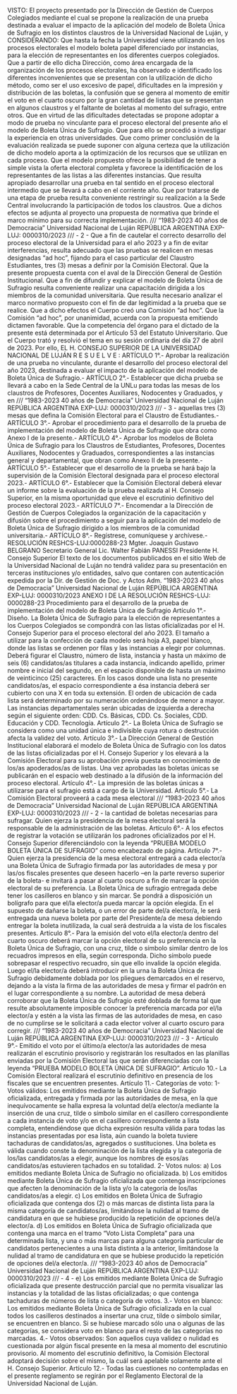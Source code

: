 VISTO: El proyecto presentado por la Dirección de
Gestión de Cuerpos Colegiados mediante el cual se propone la
realización de una prueba destinada a evaluar el impacto de la
aplicación del modelo de Boleta Única de Sufragio en los distintos
claustros de la Universidad Nacional de Luján, y
CONSIDERANDO:
Que hasta la fecha la Universidad viene utilizando en
los procesos electorales el modelo boleta papel diferenciado por
instancias, para la elección de representantes en los diferentes
cuerpos colegiados.
Que a partir de ello dicha Dirección, como área
encargada de la organización de los procesos electorales, ha
observado e identificado los diferentes inconvenientes que se
presentan con la utilización de dicho método, como ser el uso
excesivo de papel, dificultades en la impresión y distribución de
las boletas, la confusión que se genera al momento de emitir el
voto en el cuarto oscuro por la gran cantidad de listas que se
presentan en algunos claustros y el faltante de boletas al momento
del sufragio, entre otros.
Que en virtud de las dificultades detectadas se propone
adoptar a modo de prueba no vinculante para el proceso electoral
del presente año el modelo de Boleta Única de Sufragio.
Que para ello se procedió a investigar la experiencia
en otras universidades.
Que como primer conclusión de la evaluación realizada
se puede suponer con alguna certeza que la utilización de dicho
modelo aporta a la optimización de los recursos que se utilizan en
cada proceso.
Que el modelo propuesto ofrece la posibilidad de tener
a simple vista la oferta electoral completa y favorece la
identificación de los representantes de las listas a las
diferentes instancias.
Que resulta apropiado desarrollar una prueba en tal
sentido en el proceso electoral intermedio que se llevará a cabo
en el corriente año.
Que por tratarse de una etapa de prueba resulta
conveniente restringir su realización a la Sede Central
involucrando la participación de todos los claustros.
Que a dichos efectos se adjunta al proyecto una
propuesta de normativa que brinde el marco mínimo para su correcta
implementación.
///
“1983-2023 40 años de Democracia”
Universidad Nacional de Luján
REPÚBLICA ARGENTINA
EXP-LUJ: 0000310/2023
/// - 2 -
Que a fin de cautelar el correcto desarrollo del
proceso electoral de la Universidad para el año 2023 y a fin de
evitar interferencias, resulta adecuado que las pruebas se
realicen en mesas designadas “ad hoc”, fijando para el caso
particular del Claustro Estudiantes, tres (3) mesas a definir por
la Comisión Electoral.
Que la presente propuesta cuenta con el aval de la
Dirección General de Gestión Institucional.
Que a fin de difundir y explicar el modelo de Boleta
Única de Sufragio resulta conveniente realizar una capacitación
dirigida a los miembros de la comunidad universitaria.
Que resulta necesario analizar el marco normativo
propuesto con el fin de dar legitimidad a la prueba que se
realice.
Que a dicho efectos el Cuerpo creó una Comisión “ad
hoc”.
Que la Comisión “ad hoc”, por unanimidad, acuerda con
la propuesta emitiendo dictamen favorable.
Que la competencia del órgano para el dictado de la
presente está determinada por el Artículo 53 del Estatuto
Universitario.
Que el Cuerpo trató y resolvió el tema en su sesión
ordinaria del día 27 de abril de 2023.
Por ello,
EL H. CONSEJO SUPERIOR DE LA
UNIVERSIDAD NACIONAL DE LUJÁN
R E S U E L V E :
ARTÍCULO 1°.- Aprobar la realización de una prueba no
vinculante, durante el desarrollo del proceso electoral del año
2023, destinada a evaluar el impacto de la aplicación del modelo
de Boleta Única de Sufragio.-
ARTÍCULO 2°.- Establecer que dicha prueba se llevará a cabo en
la Sede Central de la UNLu para todas las mesas de los claustros
de Profesores, Docentes Auxiliares, Nodocentes y Graduados, y en
///
“1983-2023 40 años de Democracia”
Universidad Nacional de Luján
REPÚBLICA ARGENTINA
EXP-LUJ: 0000310/2023
/// - 3 -
aquellas tres (3) mesas que defina la Comisión Electoral para el
Claustro de Estudiantes.-
ARTÍCULO 3°.- Aprobar el procedimiento para el desarrollo de la
prueba de implementación del modelo de Boleta Única de Sufragio
que obra como Anexo I de la presente.-
ARTÍCULO 4°.- Aprobar los modelos de Boleta Única de Sufragio
para los Claustros de Estudiantes, Profesores, Docentes
Auxiliares, Nodocentes y Graduados, correspondientes a las
instancias general y departamental, que obran como Anexo II de la
presente.-
ARTÍCULO 5°.- Establecer que el desarrollo de la prueba se hará
bajo la supervisión de la Comisión Electoral designada para el
proceso electoral 2023.-
ARTÍCULO 6°.- Establecer que la Comisión Electoral deberá elevar
un informe sobre la evaluación de la prueba realizada al H.
Consejo Superior, en la misma oportunidad que eleve el escrutinio
definitivo del proceso electoral 2023.-
ARTÍCULO 7°.- Encomendar a la Dirección de Gestión de Cuerpos
Colegiados la organización de la capacitación y difusión sobre el
procedimiento a seguir para la aplicación del modelo de Boleta
Única de Sufragio dirigido a los miembros de la comunidad
universitaria.-
ARTÍCULO 8°.- Regístrese, comuníquese y archívese.-
RESOLUCIÓN RESHCS-LUJ:0000288-23
Mgter. Joaquín Gustavo BELGRANO
Secretario General
Lic. Walter Fabián PANESSI
Presidente
H. Consejo Superior
El texto de los documentos publicados en el sitio Web de la Universidad Nacional de Luján
no tendrá validez para su presentación en terceras instituciones y/o entidades, salvo que
contaren con autenticación expedida por la Dir. de Gestión de Doc. y Actos Adm.
“1983-2023 40 años de Democracia”
Universidad Nacional de Luján
REPÚBLICA ARGENTINA
EXP-LUJ: 0000310/2023
ANEXO I DE LA RESOLUCIÓN RESHCS-LUJ: 0000288-23
Procedimiento para el desarrollo de la prueba de implementación
del modelo de Boleta Única de Sufragio
Artículo 1°.- Diseño. La Boleta Única de Sufragio para la
elección de representantes a los Cuerpos Colegiados se compondrá
con las listas oficializadas por el H. Consejo Superior para el
proceso electoral del año 2023.
El tamaño a utilizar para la confección de cada modelo será hoja
A3, papel blanco, donde las listas se ordenen por filas y las
instancias a elegir por columnas.
Deberá figurar el Claustro, número de lista, instancia y hasta un
máximo de seis (6) candidatos/as titulares a cada instancia,
indicando apellido, primer nombre e inicial del segundo, en el
espacio disponible de hasta un máximo de veinticinco (25)
caracteres.
En los casos donde una lista no presente candidatos/as, el espacio
correspondiente a ésa instancia deberá ser cubierto con una X en
toda su extensión.
El orden de ubicación de cada lista será determinado por su
numeración ordenándose de menor a mayor.
Las instancias departamentales serán ubicadas de izquierda a
derecha según el siguiente orden: CDD. Cs. Básicas, CDD. Cs.
Sociales, CDD. Educación y CDD. Tecnología.
Artículo 2°.- La Boleta Única de Sufragio se considera como una
unidad única e indivisible cuya rotura o destrucción afecta la
validez del voto.
Artículo 3°.- La Dirección General de Gestión Institucional
elaborará el modelo de Boleta Única de Sufragio con los datos de
las listas oficializadas por el H. Consejo Superior y los elevará
a la Comisión Electoral para su aprobación previa puesta en
conocimiento de los/as apoderados/as de listas. Una vez aprobadas
las boletas únicas se publicarán en el espacio web destinado a la
difusión de la información del proceso electoral.
Artículo 4°.- La impresión de las boletas únicas a utilizarse para
el sufragio está a cargo de la Universidad.
Artículo 5°.- La Comisión Electoral proveerá a cada mesa electoral
///
“1983-2023 40 años de Democracia”
Universidad Nacional de Luján
REPÚBLICA ARGENTINA
EXP-LUJ: 0000310/2023
/// - 2 -
la cantidad de boletas necesarias para sufragar. Quien ejerza la
presidencia de la mesa electoral será la responsable de la
administración de las boletas.
Artículo 6°.- A los efectos de registrar la votación se utilizarán
los padrones oficializados por el H. Consejo Superior
diferenciándolo con la leyenda “PRUEBA MODELO BOLETA ÚNICA DE
SUFRAGIO” como encabezado de página.
Artículo 7°.- Quien ejerza la presidencia de la mesa electoral
entregará a cada elector/a una Boleta Única de Sufragio firmada
por las autoridades de mesa y por las/os fiscales presentes que
deseen hacerlo –en la parte reverso superior de la boleta- e
invitará a pasar al cuarto oscuro a fin de marcar la opción
electoral de su preferencia.
La Boleta Única de sufragio entregada debe tener los casilleros en
blanco y sin marcar. Se pondrá a disposición un bolígrafo para que
el/la elector/a pueda marcar la opción elegida.
En el supuesto de dañarse la boleta, o un error de parte del/a
elector/a, le será entregada una nueva boleta por parte del
Presidente/a de mesa debiendo entregar la boleta inutilizada, la
cual será destruida a la vista de los fiscales presentes.
Artículo 8°.- Para la emisión del voto el/la elector/a dentro del
cuarto oscuro deberá marcar la opción electoral de su preferencia
en la Boleta Única de Sufragio, con una cruz, tilde o símbolo
similar dentro de los recuadros impresos en ella, según
corresponda.
Dicho símbolo puede sobrepasar el respectivo recuadro, sin que
ello invalide la opción elegida.
Luego el/la elector/a deberá introducir en la urna la Boleta Única
de Sufragio debidamente doblada por los pliegues demarcados en el
reservo, dejando a la vista la firma de las autoridades de mesa y
firmar el padrón en el lugar correspondiente a su nombre.
La autoridad de mesa deberá corroborar que la Boleta Única de
Sufragio esté doblada de forma tal que resulte absolutamente
imposible conocer la preferencia marcada por el/la elector/a y
estén a la vista las firmas de las autoridades de mesa, en caso de
no cumplirse se le solicitará a cada elector volver al cuarto
oscuro para corregir.
///
“1983-2023 40 años de Democracia”
Universidad Nacional de Luján
REPÚBLICA ARGENTINA
EXP-LUJ: 0000310/2023
/// - 3 -
Artículo 9°.- Emitido el voto por el último/a elector/a las
autoridades de mesa realizarán el escrutinio provisorio y
registrarán los resultados en las planillas enviadas por la
Comisión Electoral las que serán diferenciadas con la leyenda
“PRUEBA MODELO BOLETA ÚNICA DE SUFRAGIO”.
Artículo 10.- La Comisión Electoral realizará el escrutinio
definitivo en presencia de los fiscales que se encuentren
presentes.
Artículo 11.- Categorías de voto:
1- Votos válidos: Los emitidos mediante la Boleta Única de
Sufragio oficializada, entregada y firmada por las autoridades de
mesa, en la que inequívocamente se halla expresa la voluntad del/a
elector/a mediante la inserción de una cruz, tilde o símbolo
similar en el casillero correspondiente a cada instancia de voto
y/o en el casillero correspondiente a lista completa,
entendiéndose que dicha expresión resulta válida para todas las
instancias presentadas por esa lista, aún cuando la boleta tuviere
tachaduras de candidatos/as, agregados o sustituciones. Una boleta
es válida cuando conste la denominación de la lista elegida y la
categoría de los/las candidatos/as a elegir, aunque los nombres de
esos/as candidatos/as estuvieren tachados en su totalidad.
2- Votos nulos:
a) Los emitidos mediante Boleta Única de Sufragio no oficializada.
b) Los emitidos mediante Boleta Única de Sufragio oficializada que
contenga inscripciones que afecten la denominación de la lista y/o
la categoría de los/las candidatos/as a elegir.
c) Los emitidos en Boleta Única de Sufragio oficializada que
contenga dos (2) o más marcas de distinta lista para la misma
categoría de candidatos/as, limitándose la nulidad al tramo de
candidatura en que se hubiese producido la repetición de opciones
del/a elector/a.
d) Los emitidos en Boleta Única de Sufragio oficializada que
contenga una marca en el tramo “Voto Lista Completa” para una
determinada lista, y una o más marcas para alguna categoría
particular de candidatos pertenecientes a una lista distinta a la
anterior, limitándose la nulidad al tramo de candidatura en que se
hubiese producido la repetición de opciones del/a elector/a.
///
“1983-2023 40 años de Democracia”
Universidad Nacional de Luján
REPÚBLICA ARGENTINA
EXP-LUJ: 0000310/2023
/// - 4 -
e) Los emitidos mediante Boleta Única de Sufragio oficializada que
presente destrucción parcial que no permita visualizar las
instancias y la totalidad de las listas oficializadas; o que
contenga tachaduras de números de lista o categoría de votos.
3.- Votos en blanco: Los emitidos mediante Boleta Única de
Sufragio oficializada en la cual todos los casilleros destinados a
insertar una cruz, tilde o símbolo similar, se encuentren en
blanco. Si se hubiese marcado sólo una o algunas de las
categorías, se considera voto en blanco para el resto de las
categorías no marcadas.
4.- Votos observados: Son aquellos cuya validez o nulidad es
cuestionada por algún fiscal presente en la mesa al momento del
escrutinio provisorio. Al momento del escrutinio definitivo, la
Comisión Electoral adoptará decisión sobre el mismo, la cuál será
apelable solamente ante el H. Consejo Superior.
Artículo 12.- Todas las cuestiones no contempladas en el presente
reglamento se regirán por el Reglamento Electoral de la
Universidad Nacional de Luján.